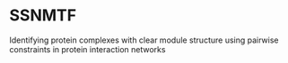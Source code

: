 # SSNMTF
Identifying protein complexes with clear module structure using pairwise constraints in protein interaction networks

